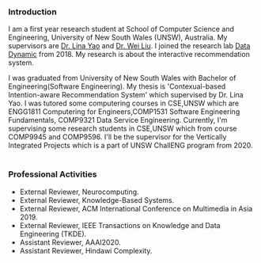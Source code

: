 ### Introduction
I am a first year research student at School of Computer Science and Engineering, University of New South Wales (UNSW), Australia. My supervisors are [Dr. Lina Yao](http://linayao.com) and
        [Dr. Wei Liu](https://sites.google.com/view/weiliuhomepage). I joined the research lab [Data Dynamic](http://insdata.org/beta) from 2018. My research is about the interactive recommendation system.

I was graduated from University of New South Wales with Bachelor of Engineering(Software Engineering). My thesis is 'Contexual-based Intention-aware Recommendation System' which supervised by Dr. Lina Yao.
I was tutored some computering courses in CSE,UNSW which are ENGG1811 Computering for Engineers,COMP1531 Software Engineering Fundamentals,
COMP9321 Data Service Engineering. Currently, I'm supervising some research students in CSE,UNSW which from course COMP9945 and COMP9596. I'll be the supervisor for the Vertically Integrated Projects which is a part of UNSW ChallENG program from 2020. 
<br/> <br/>
### Professional Activities
* External Reviewer, Neurocomputing.
* External Reviewer, Knowledge-Based Systems.
* External Reviewer, ACM International Conference on Multimedia in Asia 2019.
* External Reviewer, IEEE Transactions on Knowledge and Data Engineering (TKDE).
* Assistant Reviewer, AAAI2020.
* Assistant Reviewer, Hindawi Complexity.